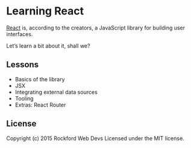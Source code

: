 # Learning React

[React](http://facebook.github.io/react/) is, according to the creators, a JavaScript library for building user interfaces.

Let’s learn a bit about it, shall we?


## Lessons

+ Basics of the library
+ JSX
+ Integrating external data sources
+ Tooling
+ Extras: React Router


## License
Copyright (c) 2015 Rockford Web Devs
Licensed under the MIT license.

